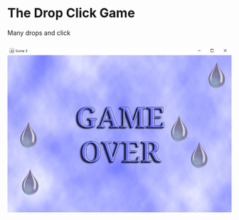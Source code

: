 # The Drop Click Game
Many drops and click
###
![Example view](src/com/gb/lessons/img/test.jpg?raw=true)
